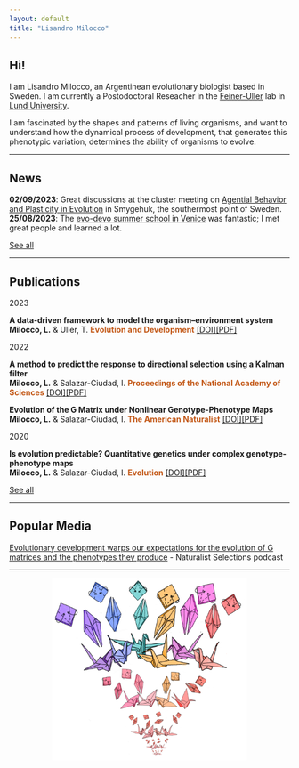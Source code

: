 ```yaml
---
layout: default
title: "Lisandro Milocco"
---
```

## Hi!

I am Lisandro Milocco, an Argentinean evolutionary biologist based in Sweden. I am currently a Postodoctoral Reseacher in the [Feiner-Uller](https://feiner-uller-group.se/) lab in [Lund University](https://www.lunduniversity.lu.se/).

I am fascinated by the shapes and patterns of living organisms, and want to understand how the dynamical process of development, that generates this phenotypic variation, determines the ability of organisms to evolve.

---

## News

**02/09/2023**: Great discussions at the cluster meeting on [Agential Behavior and Plasticity in Evolution](https://www.biologicalpurpose.org/cluster/agential-behavior-and-plasticity-evolution) in Smygehuk, the southermost point of Sweden.\
**25/08/2023**: The [evo-devo summer school in Venice](https://meetings.embo.org/event/23-evolution-venice) was fantastic; I met great people and learned a lot.


[See all](./news)

---

## Publications

2023

**A data‐driven framework to model the organism–environment system**  
**Milocco, L.** & Uller, T.
**<span style="color:#C35817">Evolution and Development</span>**  [[DOI]](https://doi.org/10.1111/ede.12449)[[PDF]](https://lisandromilocco.github.io/papers/EvolutionandDevelopment-2023-Milocco.pdf)

2022

**A method to predict the response to directional selection using a Kalman filter**  
**Milocco, L.** & Salazar-Ciudad, I.
**<span style="color:#C35817">Proceedings of the National Academy of Sciences</span>**  [[DOI]](https://doi.org/10.1073/pnas.2117916119)[[PDF]](https://lisandromilocco.github.io/papers/pnas_kalman_milocco.pdf)

**Evolution of the G Matrix under Nonlinear Genotype-Phenotype Maps**  
**Milocco, L.** & Salazar-Ciudad, I.
**<span style="color:#C35817">The American Naturalist</span>**  [[DOI]](https://doi.org/10.1086/717814)[[PDF]](https://lisandromilocco.github.io/papers/amnat_milocco_2022.pdf)

2020

**Is evolution predictable? Quantitative genetics under complex genotype-phenotype maps**  
**Milocco, L.** & Salazar-Ciudad, I.
**<span style="color:#C35817">Evolution</span>**  [[DOI]](https://doi.org/10.1111/evo.13907)[[PDF]](https://lisandromilocco.github.io/papers/evol_milocco_2020.pdf)

[See all](./publications)

---

## Popular Media

[Evolutionary development warps our expectations for the evolution of G matrices and the phenotypes they produce](https://asngrads.com/2022/05/16/ns-lisandro-milocco/) - Naturalist Selections podcast

---

<div style="text-align: center;">
  <img style="width: 350px; margin: 0 auto;" src="/assets/img/cranes.png" alt="Cranes">
</div>
